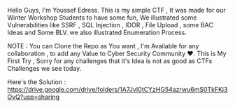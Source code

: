 Hello Guys, 
I'm Youssef Edress.
This is my simple CTF , 
It was made for our Winter Workshop Students to have some fun,
We illustrated some Vulnerabilities like SSRF , SQL Injection , IDOR , File Upload , some BAC Ideas and Some BLV. we also illustrated Enumeration Process.

NOTE :
You can Clone the Repo as You want , I'm Available for any collaboration , to add any Value to Cyber Security Community ❤️.
This is  My First Try , Sorry for any challenges that it's Idea is not as good as CTFs Challenges we see today.

Here's the Solution :
https://drive.google.com/drive/folders/1A7JvI0tCYzHG54azrwu6mS0TkFKj3OvQ?usp=sharing
